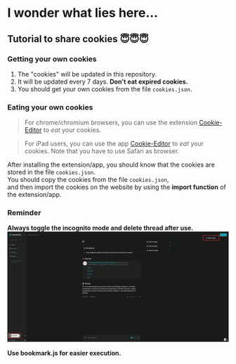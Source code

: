 # I wonder what lies here...

## Tutorial to share cookies 😇😇😇

### Getting your own cookies
1. The "cookies" will be updated in this repository.
2. It will be updated every 7 days. **Don't eat expired cookies.**
3. You should get your own cookies from the file `cookies.json`.


### Eating your own cookies

> For chrome/chromium browsers, you can use the extension [Cookie-Editor](https://chromewebstore.google.com/detail/cookie-editor/hlkenndednhfkekhgcdicdfddnkalmdm) to *eat* your cookies.

> For iPad users, you can use the app [Cookie-Editor](https://apps.apple.com/us/app/cookie-editor/id6446215341) to *eat* your cookies.
 Note that you have to use Safari as browser.

After installing the extension/app, you should know that the cookies are stored in the file `cookies.json`. <br>
You should copy the cookies from the file `cookies.json`, <br>
and then import the cookies on the website by using the **import function** of the extension/app.


### Reminder

**Always toggle the incognito mode and delete thread after use.**
![Alt text](img/example.png "example")


**Use bookmark.js for easier execution.**